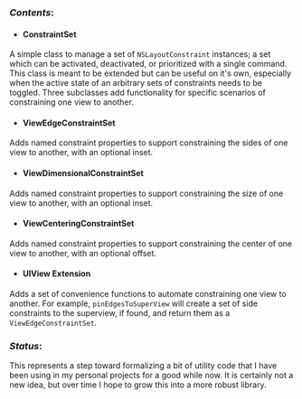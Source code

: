 ### ***Contents***:
* #### ConstraintSet
A simple class to manage a set of `NSLayoutConstraint` instances; a set which can be activated, deactivated, or prioritized with a single command. This class is meant to be extended but can be useful on it's own, especially when the active state of an arbitrary sets of constraints needs to be toggled. Three subclasses add functionality for specific scenarios of constraining one view to another. 

* #### ViewEdgeConstraintSet
Adds named constraint properties to support constraining the sides of one view to another, with an optional inset. 

* #### ViewDimensionalConstraintSet
Adds named constraint properties to support constraining the size of one view to another, with an optional inset. 

* #### ViewCenteringConstraintSet
Adds named constraint properties to support constraining the center of one view to another, with an optional offset. 

* #### UIView Extension
Adds a set of convenience functions to automate constraining one view to another. For example, `pinEdgesToSuperView` will create a set of side constraints to the superview, if found, and return them as a `ViewEdgeConstraintSet`.

 ### ***Status***:
This represents a step toward formalizing a bit of utility code that I have been using in my personal projects for a good while now. It is certainly not a new idea, but over time I hope to grow this into a more robust library. 

